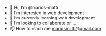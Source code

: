 - 👋 Hi, I’m @marios-matti
- 👀 I’m interested in web development
- 🌱 I’m currently learning web development
- 💞️ I’m looking to collaborate on ...
- 📫 How to reach me mariosmatti@gmail.com

<!---
marios-matti/marios-matti is a ✨ special ✨ repository because its `README.md` (this file) appears on your GitHub profile.
You can click the Preview link to take a look at your changes.
--->

